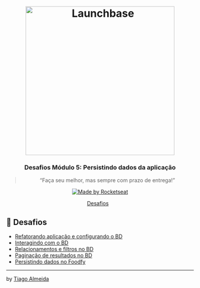 <h1 align="center">
    <img alt="Launchbase" src="https://storage.googleapis.com/golden-wind/bootcamp-launchbase/logo.png" width="400px" />
</h1>

<h3 align="center">
  Desafios Módulo 5: Persistindo dados da aplicação 
</h3>

<blockquote align="center">“Faça seu melhor, mas sempre com prazo de entrega!”</blockquote>

<p align="center">

  <a href="https://rocketseat.com.br">
    <img alt="Made by Rocketseat" src="https://img.shields.io/badge/made%20by-Rocketseat-%23F8952D">
  </a>

</p>

<p align="center">
  <a href="#rocket-desafios">Desafios</a>&nbsp;&nbsp;&nbsp;
</p>

## :rocket: Desafios

- [Refatorando aplicação e configurando o BD](https://github.com/grioos/bootcamp-launchbase/tree/master/fase-03/modulo05/desafio-5-1)
- [Interagindo com o BD](https://github.com/grioos/bootcamp-launchbase/tree/master/fase-03/modulo05/desafio-5-2)
- [Relacionamentos e filtros no BD](https://github.com/grioos/bootcamp-launchbase/tree/master/fase-03/modulo05/desafio-5-3)
- [Paginação de resultados no BD](https://github.com/grioos/bootcamp-launchbase/tree/master/fase-03/modulo05/desafio-5-4)
- [Persistindo dados no Foodfy](https://github.com/grioos/bootcamp-launchbase/tree/master/fase-03/modulo05/persistindo-dados-foodfy)

---

by [Tiago Almeida](https://linktr.ee/tiagovdaa)
